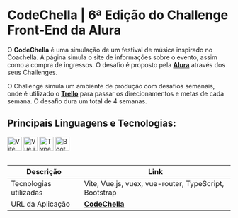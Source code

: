 # CodeChella | 6ª Edição do Challenge Front-End da Alura

O **CodeChella** é uma simulação de um festival de música inspirado no Coachella. A página simula o site de informações sobre o evento, assim como a compra de ingressos. O desafio é proposto pela **[Alura](https://www.alura.com.br/)** através dos seus Challenges.

O Challenge simula um ambiente de produção com desafios semanais, onde é utilizado o **[Trello](https://trello.com/home)** para passar os direcionamentos e metas de cada semana. O desafio dura um total de 4 semanas.

## Principais Linguagens e Tecnologias:

<div>
  <img src="https://cdn.jsdelivr.net/gh/devicons/devicon/icons/vitejs/vitejs-original.svg" width="32" alt="Vite" />
  <img src="https://cdn.jsdelivr.net/gh/devicons/devicon/icons/vuejs/vuejs-original.svg" width="32" alt="Vue.js" />
  <img src="https://cdn.jsdelivr.net/gh/devicons/devicon/icons/typescript/typescript-plain.svg" width="32" alt="TypeScript" />
  <img src="https://cdn.jsdelivr.net/gh/devicons/devicon/icons/bootstrap/bootstrap-original.svg" width="32" alt="Bootstrap" />
</div>

##

| **Descrição**        | **Link**                                                                                                       |
|----------------------|---------------------------------------------------------------------------------------------------------------|
| Tecnologias utilizadas| Vite, Vue.js, vuex, vue-router, TypeScript, Bootstrap |
| URL da Aplicação     | **[CodeChella](https://codechella-xi.vercel.app/)**                                                                                                 |

